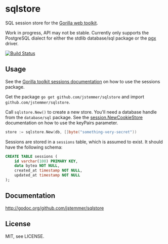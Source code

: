 # sqlstore

SQL session store for the [Gorilla web toolkit](http://www.gorillatoolkit.org).

Work in progress, API may not be stable. Currently only supports the PostgreSQL
dialect for either the stdlib database/sql package or the
[pgx](https://github.com/jackc/pgx) driver.

[![Build Status](https://travis-ci.org/jstemmer/sqlstore.svg?branch=master)](https://travis-ci.org/jstemmer/sqlstore)

## Usage

See the [Gorilla toolkit sessions
documentation](http://www.gorillatoolkit.org/pkg/sessions) on how to use the
sessions package.

Get the package `go get github.com/jstemmer/sqlstore` and import
`github.com/jstemmer/sqlstore`.

Call `sqlstore.New()` to create a new store. You'll need a database handle from
the `database/sql` package. See the
[session.NewCookieStore](http://www.gorillatoolkit.org/pkg/sessions#NewCookieStore)
documentation on how to use the keyPairs parameter.

```go
store := sqlstore.New(db, []byte("something-very-secret"))
```

Sessions are stored in a `sessions` table, which is assumed to exist. It should
have the following schema:

```sql
CREATE TABLE sessions (
	id varchar(100) PRIMARY KEY,
	data bytea NOT NULL,
	created_at timestamp NOT NULL,
	updated_at timestamp NOT NULL
);
```

## Documentation

http://godoc.org/github.com/jstemmer/sqlstore

## License

MIT, see LICENSE.
